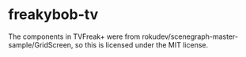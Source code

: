 # freakybob-tv
The components in TVFreak+ were from rokudev/scenegraph-master-sample/GridScreen, so this is licensed under the MIT license.
